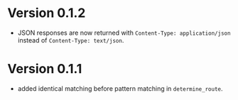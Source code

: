 # Version 0.1.2

* JSON responses are now returned with `Content-Type: application/json` 
  instead of `Content-Type: text/json`.

# Version 0.1.1

* added identical matching before pattern matching in `determine_route`.

